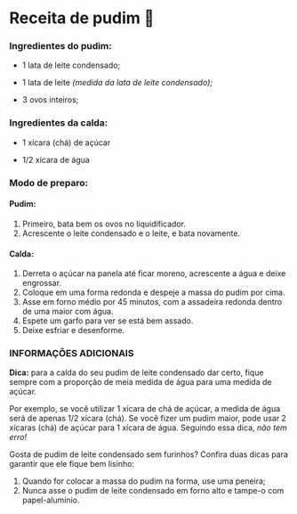 # Receita de pudim :cake:

### Ingredientes do pudim:

- 1 lata de leite condensado;

- 1 lata de leite _(medida da lata de leite condensado);_

- 3 ovos inteiros;

### Ingredientes da calda:

- 1 xícara (chá) de açúcar

- 1/2 xícara de água

### Modo de preparo:

 #### Pudim:

1. Primeiro, bata bem os ovos no liquidificador.
2. Acrescente o leite condensado e o leite, e bata novamente.

#### Calda:

1. Derreta o açúcar na panela até ficar moreno, acrescente a água e deixe engrossar.
2. Coloque em uma forma redonda e despeje a massa do pudim por cima.
3. Asse em forno médio por 45 minutos, com a assadeira redonda dentro de uma maior com água.
4. Espete um garfo para ver se está bem assado.
5. Deixe esfriar e desenforme.

### INFORMAÇÕES ADICIONAIS

**Dica:** para a calda do seu pudim de leite condensado dar certo, fique sempre com a proporção de meia medida de água para uma medida de açúcar. 

Por exemplo, se você utilizar 1 xícara de chá de açúcar, a medida de água será de apenas 1/2 xícara (chá). Se você fizer um pudim maior, pode usar 2 xícaras (chá) de açúcar para 1 xícara de água. Seguindo essa dica, _não tem erro!_

Gosta de pudim de leite condensado sem furinhos? Confira duas dicas para garantir que ele fique bem lisinho:

1. Quando for colocar a massa do pudim na forma, use uma peneira;
2. Nunca asse o pudim de leite condensado em forno alto e tampe-o com papel-alumínio.